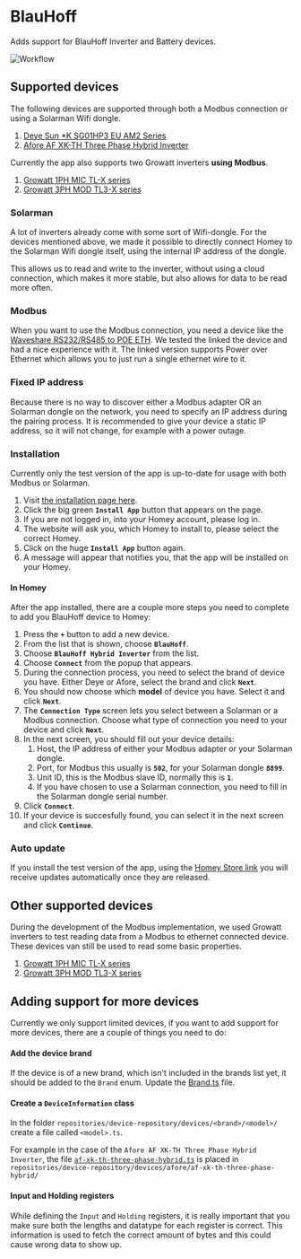 # BlauHoff

Adds support for BlauHoff Inverter and Battery devices.

![Workflow](https://github.com/sorted-bits/com.sortedbits.blauhoff/actions/workflows/node.js.yml/badge.svg)

## Supported devices

The following devices are supported through both a Modbus connection or using a Solarman Wifi dongle.

1. [Deye Sun \*K SG01HP3 EU AM2 Series](repositories/device-repository/devices/deye/sun-xk-sg01hp3-eu-am2/README.md)
2. [Afore AF XK-TH Three Phase Hybrid Inverter](repositories/device-repository/devices/afore/af-xk-th-three-phase-hybrid/README.md)

Currently the app also supports two Growatt inverters **using Modbus**.

1. [Growatt 1PH MIC TL-X series](repositories/device-repository/devices/growatt/growatt-tl/README.md)
2. [Growatt 3PH MOD TL3-X series](repositories/device-repository/devices/growatt/growatt-tl3/README.md)

### Solarman

A lot of inverters already come with some sort of Wifi-dongle. For the devices mentioned above, we made it possible to directly connect Homey to the Solarman Wifi dongle itself, using the internal IP address of the dongle.

This allows us to read and write to the inverter, without using a cloud connection, which makes it more stable, but also allows for data to be read more often.

### Modbus

When you want to use the Modbus connection, you need a device like the [Waveshare RS232/RS485 to POE ETH](<https://www.waveshare.com/wiki/RS232_RS485_TO_POE_ETH_(B)>). We tested the linked the device and had a nice experience with it. The linked version supports Power over Ethernet which allows you to just run a single ethernet wire to it.

### Fixed IP address

Because there is no way to discover either a Modbus adapter OR an Solarman dongle on the network, you need to specify an IP address during the pairing process. It is recommended to give your device a static IP address, so it will not change, for example with a power outage.

### Installation

Currently only the test version of the app is up-to-date for usage with both Modbus or Solarman.

1. Visit [the installation page here](https://homey.app/a/com.sortedbits.blauhoff/test/).
2. Click the big green **`Install App`** button that appears on the page.
3. If you are not logged in, into your Homey account, please log in.
4. The website will ask you, which Homey to install to, please select the correct Homey.
5. Click on the huge **`Install App`** button again.
6. A message will appear that notifies you, that the app will be installed on your Homey.

#### In Homey

After the app installed, there are a couple more steps you need to complete to add you BlauHoff device to Homey:

1. Press the **`+`** button to add a new device.
2. From the list that is shown, choose **`BlauHoff`**.
3. Choose **`BlauHoff Hybrid Inverter`** from the list.
4. Choose **`Connect`** from the popup that appears.
5. During the connection process, you need to select the brand of device you have. Either Deye or Afore, select the brand and click **`Next`**.
6. You should now choose which **model** of device you have. Select it and click **`Next`**.
7. The **`Connection Type`** screen lets you select between a Solarman or a Modbus connection. Choose what type of connection you need to your device and click **`Next`**.
8. In the next screen, you should fill out your device details:
    1. Host, the IP address of either your Modbus adapter or your Solarman dongle.
    2. Port, for Modbus this usually is **`502`**, for your Solarman dongle **`8899`**.
    3. Unit ID, this is the Modbus slave ID, normally this is **`1`**.
    4. If you have chosen to use a Solarman connection, you need to fill in the Solarman dongle serial number.
9. Click **`Connect`**.
10. If your device is succesfully found, you can select it in the next screen and click **`Continue`**.

### Auto update

If you install the test version of the app, using the [Homey Store link](https://homey.app/a/com.sortedbits.blauhoff/test/) you will receive updates automatically once they are released.

## Other supported devices

During the development of the Modbus implementation, we used Growatt inverters to test reading data from a Modbus to ethernet connected device. These devices van still be used to read some basic properties.

1. [Growatt 1PH MIC TL-X series](repositories/device-repository/devices/growatt/growatt-tl/README.md)
2. [Growatt 3PH MOD TL3-X series](repositories/device-repository/devices/growatt/growatt-tl3/README.md)

## Adding support for more devices

Currently we only support limited devices, if you want to add support for more devices, there are a couple of things you need to do:

#### Add the device brand

If the device is of a new brand, which isn't included in the brands list yet, it should be added to the `Brand` enum. Update the [Brand.ts](https://github.com/sorted-bits/com.sortedbits.blauhoff/blob/91cc139cabd8e998db376726de3e3a4d58847611/repositories/device-repository/models/enum/brand.ts#L11) file.

#### Create a `DeviceInformation` class

In the folder `repositories/device-repository/devices/<brand>/<model>/` create a file called `<model>.ts`.

For example in the case of the `Afore AF XK-TH Three Phase Hybrid Inverter`, the file [`af-xk-th-three-phase-hybrid.ts`](https://github.com/sorted-bits/com.sortedbits.blauhoff/blob/main/repositories/device-repository/devices/afore/af-xk-th-three-phase-hybrid/af-xk-th-three-phase-hybrid.ts) is placed in `repositories/device-repository/devices/afore/af-xk-th-three-phase-hybrid/`

#### Input and Holding registers

While defining the `Input` and `Holding` registers, it is really important that you make sure both the lengths and datatype for each register is correct. This information is used to fetch the correct amount of bytes and this could cause wrong data to show up.
